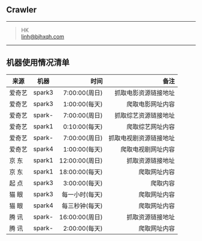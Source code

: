 ## Crawler

---
> HK  
> linh@bjhxqh.com

---------


## 机器使用情况清单
|来源   | 机器    |      时间      |          备注        |
| ----  |:------:| --------------:|---------------------:|
|爱奇艺 | spark3 | 7:00:00(周日)   | 抓取电影资源链接地址   |
|爱奇艺 | spark3 | 1:00:00(每天)   | 爬取电影网址内容       |
|爱奇艺 | spark- | 7:00:00(周日)   | 抓取综艺资源链接地址   |
|爱奇艺 | spark1 | 0:10:00(每天)   | 爬取综艺网址内容       |
|爱奇艺 | spark- | 7:00:00(周日)   | 抓取电视剧资源链接地址 |
|爱奇艺 | spark4 | 1:00:00(每天)   | 爬取电视剧网址内容     |
|京  东 | spark1 | 12:00:00(周日)  | 抓取资源链接地址       |
|京  东 | spark1 | 18:00:00(每天)  | 爬取网址内容          |
|起  点 | spark3 | 3:00:00(每天)   | 爬取内容          |
|猫  眼 | spark3 | 每一小时(每天)   | 爬取网址内容          |
|猫  眼 | spark4 | 每三秒钟(每天)   | 爬取网址内容          |
|腾  讯 | spark- | 16:00:00(周日)  | 抓取资源链接地址       |
|腾  讯 | spark- | 2:00:00(每天)   | 爬取网址内容          |


